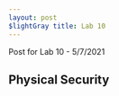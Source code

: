 ```yaml
---
layout: post 
$lightGray title: Lab 10
---
```


Post for Lab 10 - 5/7/2021


## **Physical Security** 
